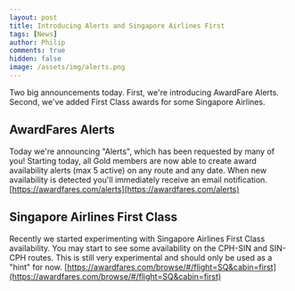 ```yaml
---
layout: post
title: Introducing Alerts and Singapore Airlines First
tags: [News]
author: Philip
comments: true
hidden: false
image: /assets/img/alerts.png
---
```


Two big announcements today. First, we're introducing AwardFare Alerts. Second, we've added First Class awards for some Singapore Airlines.

## AwardFares Alerts
Today we're announcing "Alerts", which has been requested by many of you! Starting today, all Gold members are now able to create award availability alerts (max 5 active) on any route and any date. When new availability is detected you'll immediately receive an email notification.
[https://awardfares.com/alerts](https://awardfares.com/alerts)

## Singapore Airlines First Class
Recently we started experimenting with Singapore Airlines First Class availability. You may start to see some availability on the CPH-SIN and SIN-CPH routes. This is still very experimental and should only be used as a "hint" for now.
[https://awardfares.com/browse/#/flight=SQ&cabin=first](https://awardfares.com/browse/#/flight=SQ&cabin=first)
